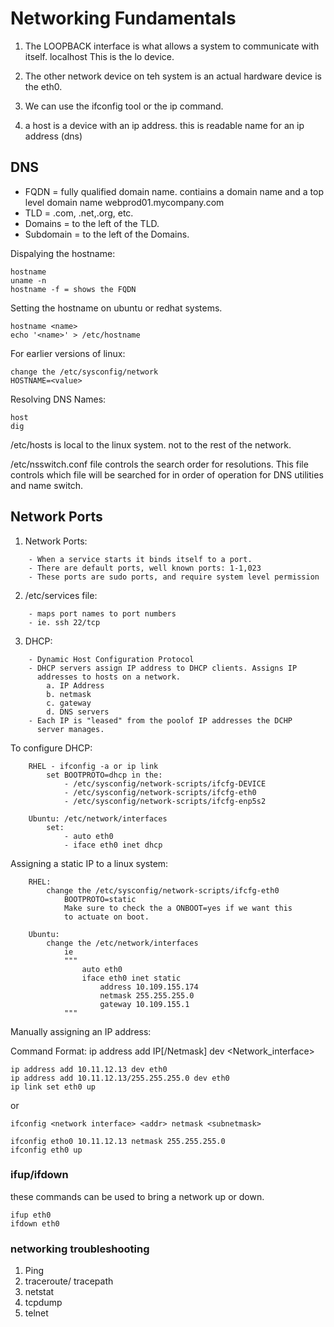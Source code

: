 # Networking Fundamentals

1. The LOOPBACK interface is what allows a system to communicate with itself. localhost 
    This is the lo device. 
2. The other network device on teh system is an actual hardware device is the eth0. 

3. We can use the ifconfig tool or the ip command. 

4. a host is a device with an ip address. this is readable name for an ip address (dns)

## DNS 

- FQDN = 
    fully qualified domain name. contiains a domain name and a top level domain name
    webprod01.mycompany.com
- TLD = 
    .com, .net,.org, etc.
- Domains = 
    to the left of the TLD.
- Subdomain = 
    to the left of the Domains.


Dispalying the hostname:
```
hostname
uname -n 
hostname -f = shows the FQDN
```

Setting the hostname on ubuntu or redhat systems.
```
hostname <name>
echo '<name>' > /etc/hostname
```

For earlier versions of linux:
```
change the /etc/sysconfig/network
HOSTNAME=<value>
```

Resolving DNS Names:
```
host
dig
```

/etc/hosts is local to the linux system. not to the rest of the network.


/etc/nsswitch.conf file controls the search order for resolutions.
This file controls which file will be searched for in order of operation for DNS utilities and name switch.


## Network Ports 

1. Network Ports:
```
    - When a service starts it binds itself to a port.
    - There are default ports, well known ports: 1-1,023
    - These ports are sudo ports, and require system level permission
```
2. /etc/services file:
```
    - maps port names to port numbers
    - ie. ssh 22/tcp
```
3. DHCP:
```
    - Dynamic Host Configuration Protocol
    - DHCP servers assign IP address to DHCP clients. Assigns IP
      addresses to hosts on a network.
        a. IP Address
        b. netmask
        c. gateway
        d. DNS servers
    - Each IP is "leased" from the poolof IP addresses the DCHP
      server manages. 
 ```   

To configure DHCP:
```
    RHEL - ifconfig -a or ip link
        set BOOTPROTO=dhcp in the: 
            - /etc/sysconfig/network-scripts/ifcfg-DEVICE
            - /etc/sysconfig/network-scripts/ifcfg-eth0 
            - /etc/sysconfig/network-scripts/ifcfg-enp5s2
            
    Ubuntu: /etc/network/interfaces
        set: 
            - auto eth0
            - iface eth0 inet dhcp
```

Assigning a static IP to a linux system: 
```
    RHEL:
        change the /etc/sysconfig/network-scripts/ifcfg-eth0
            BOOTPROTO=static
            Make sure to check the a ONBOOT=yes if we want this 
            to actuate on boot.

    Ubuntu: 
        change the /etc/network/interfaces
            ie
            """
                auto eth0
                iface eth0 inet static
                    address 10.109.155.174
                    netmask 255.255.255.0
                    gateway 10.109.155.1
            """
 ```   
        
Manually assigning an IP address:

Command Format:
ip address add IP[/Netmask] dev <Network_interface>

```
ip address add 10.11.12.13 dev eth0
ip address add 10.11.12.13/255.255.255.0 dev eth0
ip link set eth0 up 
```

or 

```ifconfig <network interface> <addr> netmask <subnetmask>```

```
ifconfig etho0 10.11.12.13 netmask 255.255.255.0
ifconfig eth0 up
```
    
### ifup/ifdown 

these commands can be used to bring a network up or down.
```
ifup eth0
ifdown eth0
```

### networking troubleshooting ###

1. Ping
2. traceroute/ tracepath
3. netstat
4. tcpdump
5. telnet


    

